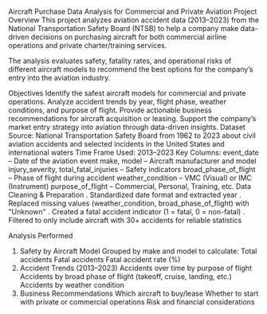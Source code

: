 Aircraft Purchase Data Analysis for Commercial and Private Aviation
Project Overview
This project analyzes aviation accident data (2013–2023) from the National Transportation Safety Board (NTSB) to help a company make data-driven decisions on purchasing aircraft for both commercial airline operations and private charter/training services.

The analysis evaluates safety, fatality rates, and operational risks of different aircraft models to recommend the best options for the company’s entry into the aviation industry.

Objectives
Identify the safest aircraft models for commercial and private operations.
Analyze accident trends by year, flight phase, weather conditions, and purpose of flight.
Provide actionable business recommendations for aircraft acquisition or leasing.
Support the company’s market entry strategy into aviation through data-driven insights.
Dataset
Source: National Transportation Safety Board from 1962 to 2023 about civil aviation accidents and selected incidents in the United States and international waters
Time Frame Used: 2013–2023
Key Columns:
event_date – Date of the aviation event
make, model – Aircraft manufacturer and model
injury_severity, total_fatal_injuries – Safety indicators
broad_phase_of_flight – Phase of flight during accident
weather_condition – VMC (Visual) or IMC (Instrument)
purpose_of_flight – Commercial, Personal, Training, etc.
Data Cleaning & Preparation
. Standardized date format and extracted year
. Replaced missing values (weather_condition, broad_phase_of_flight) with "Unknown"
. Created a fatal accident indicator (1 = fatal, 0 = non-fatal)
. Filtered to only include aircraft with 30+ accidents for reliable statistics

Analysis Performed
1. Safety by Aircraft Model
Grouped by make and model to calculate:
Total accidents
Fatal accidents
Fatal accident rate (%)
2. Accident Trends (2013–2023)
Accidents over time by purpose of flight
Accidents by broad phase of flight (takeoff, cruise, landing, etc.)
Accidents by weather condition
3. Business Recommendations
Which aircraft to buy/lease
Whether to start with private or commercial operations
Risk and financial considerations
